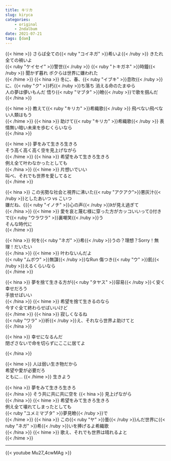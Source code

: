 ```yaml
---
title: キリカ
slug: kiryca
categories:
    - original
    - 2ndalbum
date: 2021-07-21
tags: [dam]
---
```


{{< hime >}}
さらば全ての{{< ruby "コイネガ" >}}希いよ{{< /ruby >}} きたれ全ての禍いよ  
{{< ruby "ケイセイ" >}}警世{{< /ruby >}} {{< ruby "トキガネ" >}}時鐘{{< /ruby >}} 聞かず暮れ ボクらは世界に嫌われた  
{{< /hime >}}
{{< hina >}}
冬に、春、{{< ruby "イブキ" >}}息吹{{< /ruby >}}に、{{< ruby "ク" >}}朽{{< /ruby >}}ち落ち 消える命のたまゆら  
人の夢は儚いもんだ 悟り{{< ruby "マブタ" >}}瞼{{< /ruby >}}で歌を掴んだ  
{{< /hina >}}

{{< hime >}}
教えて{{< ruby "キリカ" >}}希織歌{{< /ruby >}} 飛べない飛べない人類はもう  
{{< /hime >}}
{{< hina >}}
助けて{{< ruby "キリカ" >}}希織歌{{< /ruby >}} 表情無い暗い未来を歩むくらいなら  
{{< /hina >}}

{{< hime >}}
夢をみて生きろ生きろ  
そう高く高く高く空を見上げながら  
{{< /hime >}}
{{< hina >}}
希望をみて生きろ生きろ  
例え全て叶わなかったとしても  
{{< /hina >}}
{{< hime >}}
片想いでいい  
叫べ、それでも世界を愛してると  
{{< /hime >}}

{{< hina >}}
この劣勢な社会と視界に沸いた{{< ruby "アクアク">}}悪灰汁{{< /ruby >}}としたあいつ vs こいつ  
嫌だね、《{{< ruby "イノチ" >}}心の声{{< /ruby >}}》が見え過ぎて  
{{< /hina >}}
{{< hime >}}
愛を哀と蔑む様に穿った方がカッコいいって()付きで{{< ruby "ウラワラ" >}}裏嘲笑{{< /ruby >}}う  
そんな時代に  
{{< /hime >}}

{{< hina >}}
何を{{< ruby "ネガ" >}}希{{< /ruby >}}うの？理想？Sorry！無理！だいたい  
{{< /hina >}}
{{< hime >}}
叶わないんだよ  
{{< ruby "ムボウ" >}}無謀{{< /ruby >}}なRun 傷つき{{< ruby "ウ" >}}飢{{< /ruby >}}えるくらいなら  
{{< /hime >}}

{{< hina >}}
夢を捨て生きる方が{{< ruby "タヤス" >}}容易{{< /ruby >}}く安く幸せだろう  
手放せばいい  
{{< /hina >}}
{{< hime >}}
希望を捨て生きるのなら  
今すぐ全て終わらせばいいけど  
{{< /hime >}}
{{< hina >}}
寂しくなるね  
{{< ruby "ワラ" >}}祈{{< /ruby >}}え、それなら世界よ助けてと  
{{< /hina >}}

{{< hina >}}
幸せになるんだ  
閉ざさないで命を切らずにここに居てよ  

{{< /hina >}}

{{< hime >}}
人は弱い生き物だから  
希望や愛が必要だろ  
ともに…
{{< /hime >}}
生きよう  

{{< hina >}}
夢をみて生きろ生きろ  
{{< /hina >}}
そう共に共に共に空を
{{< hina >}}
見上げながら  
{{< /hina >}}
{{< hime >}}
希望をみて生きろ生きろ  
例え全て壊れてしまったとしても  
{{< ruby "ユメミマブタ" >}}夢見瞼{{< /ruby >}}で  
{{< /hime >}}
{{< hina >}}
この{{< ruby "ヤ" >}}曇{{< /ruby >}}んだ世界に{{< ruby "ネガ" >}}希{{< /ruby >}}いを捧げるよ希織歌  
{{< /hina >}}
{{< hime >}}
歌え、それでも世界は晴れるよと  
{{< /hime >}}

---

{{< youtube Mu27_4cwMAg >}}